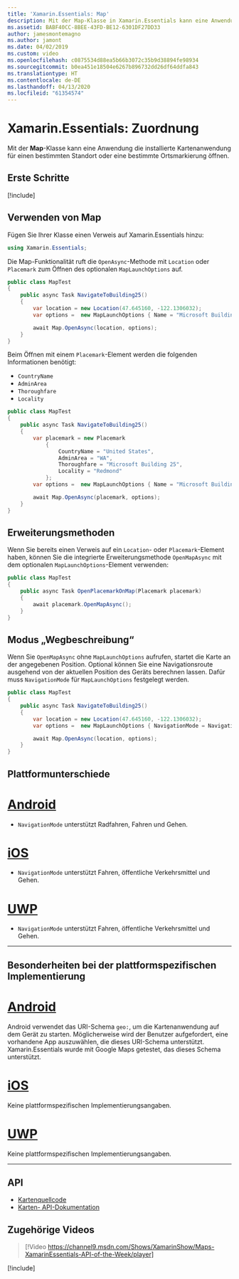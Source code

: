 ```yaml
---
title: 'Xamarin.Essentials: Map'
description: Mit der Map-Klasse in Xamarin.Essentials kann eine Anwendung die installierte Kartenanwendung für einen bestimmten Standort oder eine bestimmte Ortsmarkierung öffnen.
ms.assetid: BABF40CC-8BEE-43FD-BE12-6301DF27DD33
author: jamesmontemagno
ms.author: jamont
ms.date: 04/02/2019
ms.custom: video
ms.openlocfilehash: c0875534d88ea5b66b3072c35b9d38894fe98934
ms.sourcegitcommit: b0ea451e18504e6267b896732dd26df64ddfa843
ms.translationtype: HT
ms.contentlocale: de-DE
ms.lasthandoff: 04/13/2020
ms.locfileid: "61354574"
---
```

# <a name="xamarinessentials-map"></a>Xamarin.Essentials: Zuordnung

Mit der **Map**-Klasse kann eine Anwendung die installierte Kartenanwendung für einen bestimmten Standort oder eine bestimmte Ortsmarkierung öffnen.

## <a name="get-started"></a>Erste Schritte

[!include[](~/essentials/includes/get-started.md)]

## <a name="using-map"></a>Verwenden von Map

Fügen Sie Ihrer Klasse einen Verweis auf Xamarin.Essentials hinzu:

```csharp
using Xamarin.Essentials;
```

Die Map-Funktionalität ruft die `OpenAsync`-Methode mit `Location` oder `Placemark` zum Öffnen des optionalen `MapLaunchOptions` auf.

```csharp
public class MapTest
{
    public async Task NavigateToBuilding25()
    {
        var location = new Location(47.645160, -122.1306032);
        var options =  new MapLaunchOptions { Name = "Microsoft Building 25" };

        await Map.OpenAsync(location, options);
    }
}
```

Beim Öffnen mit einem `Placemark`-Element werden die folgenden Informationen benötigt:

- `CountryName`
- `AdminArea`
- `Thoroughfare`
- `Locality`

```csharp
public class MapTest
{
    public async Task NavigateToBuilding25()
    {
        var placemark = new Placemark
            {
                CountryName = "United States",
                AdminArea = "WA",
                Thoroughfare = "Microsoft Building 25",
                Locality = "Redmond"
            };
        var options =  new MapLaunchOptions { Name = "Microsoft Building 25" };

        await Map.OpenAsync(placemark, options);
    }
}
```

## <a name="extension-methods"></a>Erweiterungsmethoden

Wenn Sie bereits einen Verweis auf ein `Location`- oder `Placemark`-Element haben, können Sie die integrierte Erweiterungsmethode `OpenMapAsync` mit dem optionalen `MapLaunchOptions`-Element verwenden:

```csharp
public class MapTest
{
    public async Task OpenPlacemarkOnMap(Placemark placemark)
    {
        await placemark.OpenMapAsync();
    }
}
```

## <a name="directions-mode"></a>Modus „Wegbeschreibung“

Wenn Sie `OpenMapAsync` ohne `MapLaunchOptions` aufrufen, startet die Karte an der angegebenen Position. Optional können Sie eine Navigationsroute ausgehend von der aktuellen Position des Geräts berechnen lassen. Dafür muss `NavigationMode` für `MapLaunchOptions` festgelegt werden.

```csharp
public class MapTest
{
    public async Task NavigateToBuilding25()
    {
        var location = new Location(47.645160, -122.1306032);
        var options =  new MapLaunchOptions { NavigationMode = NavigationMode.Driving };

        await Map.OpenAsync(location, options);
    }
}
```

## <a name="platform-differences"></a>Plattformunterschiede

# <a name="android"></a>[Android](#tab/android)

- `NavigationMode` unterstützt Radfahren, Fahren und Gehen.

# <a name="ios"></a>[iOS](#tab/ios)

- `NavigationMode` unterstützt Fahren, öffentliche Verkehrsmittel und Gehen.

# <a name="uwp"></a>[UWP](#tab/uwp)

- `NavigationMode` unterstützt Fahren, öffentliche Verkehrsmittel und Gehen.

--------------

## <a name="platform-implementation-specifics"></a>Besonderheiten bei der plattformspezifischen Implementierung

# <a name="android"></a>[Android](#tab/android)

Android verwendet das URI-Schema `geo:`, um die Kartenanwendung auf dem Gerät zu starten. Möglicherweise wird der Benutzer aufgefordert, eine vorhandene App auszuwählen, die dieses URI-Schema unterstützt.  Xamarin.Essentials wurde mit Google Maps getestet, das dieses Schema unterstützt.

# <a name="ios"></a>[iOS](#tab/ios)

Keine plattformspezifischen Implementierungsangaben.

# <a name="uwp"></a>[UWP](#tab/uwp)

Keine plattformspezifischen Implementierungsangaben.

--------------

## <a name="api"></a>API

- [Kartenquellcode](https://github.com/xamarin/Essentials/tree/master/Xamarin.Essentials/Map)
- [Karten- API-Dokumentation](xref:Xamarin.Essentials.Map)

## <a name="related-video"></a>Zugehörige Videos

> [!Video https://channel9.msdn.com/Shows/XamarinShow/Maps-XamarinEssentials-API-of-the-Week/player]

[!include[](~/essentials/includes/xamarin-show-essentials.md)]
